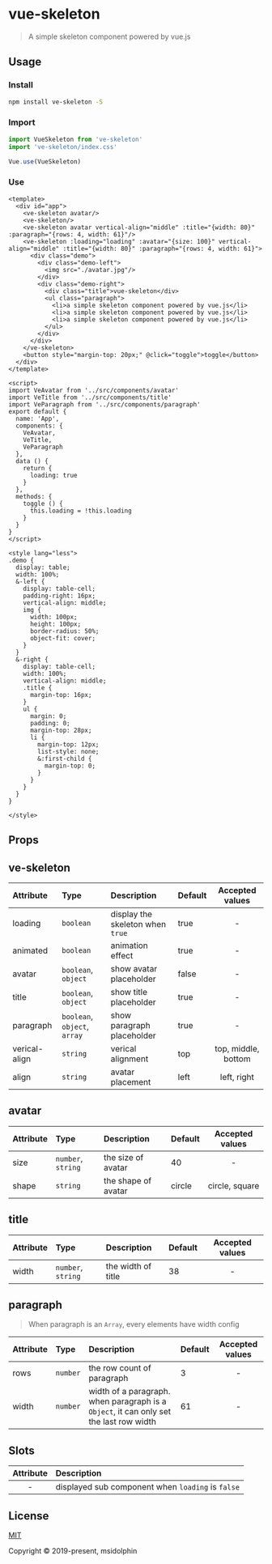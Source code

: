 # vue-skeleton


> A simple skeleton component powered by vue.js

## Usage

### Install

```bash
npm install ve-skeleton -S
```

### Import
```js
import VueSkeleton from 've-skeleton'
import 've-skeleton/index.css'

Vue.use(VueSkeleton)
```

### Use
```vue
<template>
  <div id="app">
    <ve-skeleton avatar/>
    <ve-skeleton/>
    <ve-skeleton avatar vertical-align="middle" :title="{width: 80}" :paragraph="{rows: 4, width: 61}"/>
    <ve-skeleton :loading="loading" :avatar="{size: 100}" vertical-align="middle" :title="{width: 80}" :paragraph="{rows: 4, width: 61}">
      <div class="demo">
        <div class="demo-left">
          <img src="./avatar.jpg"/>
        </div>
        <div class="demo-right">
          <div class="title">vue-skeleton</div>
          <ul class="paragraph">
            <li>a simple skeleton component powered by vue.js</li>
            <li>a simple skeleton component powered by vue.js</li>
            <li>a simple skeleton component powered by vue.js</li>
          </ul>
        </div>
      </div>
    </ve-skeleton>
    <button style="margin-top: 20px;" @click="toggle">toggle</button>
  </div>
</template>

<script>
import VeAvatar from '../src/components/avatar'
import VeTitle from '../src/components/title'
import VeParagraph from '../src/components/paragraph'
export default {
  name: 'App',
  components: {
    VeAvatar,
    VeTitle,
    VeParagraph
  },
  data () {
    return {
      loading: true
    }
  },
  methods: {
    toggle () {
      this.loading = !this.loading
    }
  }
}
</script>

<style lang="less">
.demo {
  display: table;
  width: 100%;
  &-left {
    display: table-cell;
    padding-right: 16px;
    vertical-align: middle;
    img {
      width: 100px;
      height: 100px;
      border-radius: 50%;
      object-fit: cover;
    }
  }
  &-right {
    display: table-cell;
    width: 100%;
    vertical-align: middle;
    .title {
      margin-top: 16px;
    }
    ul {
      margin: 0;
      padding: 0;
      margin-top: 28px;
      li {
        margin-top: 12px;
        list-style: none;
        &:first-child {
          margin-top: 0;
        }
      }
    }
  }
}

</style>

```

## Props

## ve-skeleton
| Attribute | Type | Description | Default | Accepted values |
| :------ | :------ | :------ | --- | :---: |
| loading | `boolean` | display the skeleton when `true` | true | - |
| animated | `boolean` | animation effect | true | - |
| avatar | `boolean`, `object` | show avatar placeholder | false | - |
| title | `boolean`, `object` | show title placeholder | true | - |
| paragraph | `boolean`, `object`, `array` | show paragraph placeholder | true  | - |
| verical-align | `string` | verical alignment | top | top, middle, bottom |
| align | `string` | avatar placement | left | left, right |

## avatar
| Attribute | Type | Description | Default | Accepted values |
| :------ | :------ | :------ | --- | :---: |
| size | `number`, `string` | the size of avatar | 40 | - |
| shape | `string` | the shape of avatar | circle | circle, square |

## title
| Attribute | Type | Description | Default | Accepted values |
| :------ | :------ | :------ | --- | :---: |
| width | `number`, `string` | the width of title | 38 | - |

## paragraph

> When paragraph is an `Array`, every elements have width config

| Attribute | Type | Description | Default | Accepted values |
| :------ | :------ | :------ | --- | :---: |
| rows | `number` | the row count of paragraph  | 3 | - |
| width | `number` | width of a paragraph. when paragraph is a `Object`, it can only set the last row width  | 61 | -  |

## Slots
| Attribute | Description 
| :------: | :------ |
| - | displayed sub component when `loading` is `false`  |

## License
[MIT](http://opensource.org/licenses/MIT)

Copyright © 2019-present, msidolphin
